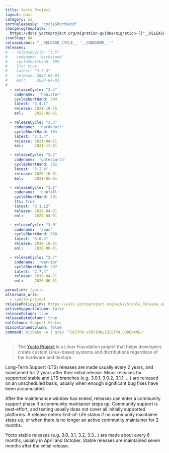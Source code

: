 ```yaml
---
title: Yocto Project
layout: post
category: os
sortReleasesBy: "cycleShortHand"
changelogTemplate: |
  https://docs.yoctoproject.org/migration-guides/migration-{{"__RELEASE_CYCLE__"| split: " " | first}}.html
iconSlug: NA
releaseLabel: "__RELEASE_CYCLE__ '__CODENAME__'"
releases:
#  - releaseCycle: "3.5"
#    codename: 'kirkstone'
#    cycleShortHand: 305
#    lts: true
#    latest: "3.5.0"
#    release: 2022-04-01
#    eol:     2024-04-01
#
  - releaseCycle: "3.4"
    codename:  'honister'
    cycleShortHand: 304
    latest: "3.4.1"
    release: 2021-10-25
    eol:     2022-05-01

  - releaseCycle: "3.3"
    codename:  'hardknott'
    cycleShortHand: 303
    latest: "3.3.4"
    release: 2021-04-01
    eol:     2021-11-01

  - releaseCycle: "3.2"
    codename:  'gatesgarth'
    cycleShortHand: 302
    latest: "3.2.4"
    release: 2020-10-01
    eol:     2021-05-01

  - releaseCycle: "3.1"
    codename:  'dunfell'
    cycleShortHand: 301
    lts: true
    latest: "3.1.12"
    release: 2020-04-01
    eol:     2024-04-01

  - releaseCycle: "3.0"
    codename:  'zeus'
    cycleShortHand: 300
    latest: "3.0.4"
    release: 2019-10-01
    eol:     2020-08-01

  - releaseCycle: "2.7"
    codename:  'warrior'
    cycleShortHand: 207
    latest: "2.7.4"
    release: 2019-04-01
    eol:     2020-06-01

permalink: /yocto
alternate_urls:
  - /yocto-project
releasePolicyLink: https://wiki.yoctoproject.org/wiki/Stable_Release_and_LTS
activeSupportColumn: false
releaseColumn: true
releaseDateColumn: true
eolColumn: Support Status
discontinuedColumn: false
command: bitbake -e | grep '^DISTRO_VERSION\|DISTRO_CODENAME='
---
```


> The [Yocto Project](https://www.yoctoproject.org/) is a Linux Foundation project that helps developers create custom Linux-based systems and distributions regardless of the hardware architecture.

Long-Term Support (LTS) releases are made usually every 2 years, and maintained for 2 years after their initial release. Minor releases for supported stable and LTS branches (e.g. 3.0.1, 3.0.2, 3.1.1, …) are released on an unscheduled basis, usually when enough significant bug fixes have been accumulated.

After the maintenance window has ended, releases can enter a community support phase if a community maintainer steps up.
Community support is best-effort, and testing usually does not cover all initially supported platforms.
A release enters End-of-Life status if no community maintainer steps up, or when there is no longer an active community maintainer for 2 months.

Yocto stable releases (e.g. 3.0, 3.1, 3.2, 3.3…) are made about every 6 months, usually in April and October.
Stable releases are maintained seven months after the initial release.
